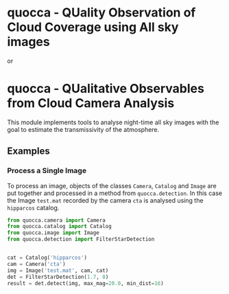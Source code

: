 # quocca - QUality Observation of Cloud Coverage using All sky images
or
# quocca - QUalitative Observables from Cloud Camera Analysis

This module implements tools to analyse night-time all sky images with the goal to estimate the transmissivity of the atmosphere.

## Examples

### Process a Single Image

To process an image, objects of the classes `Camera`, `Catalog` and `Image` are put together and processed in a method from `quocca.detection`. In this case the Image `test.mat` recorded by the camera `cta` is analysed using the `hipparcos` catalog.

```python
from quocca.camera import Camera
from quocca.catalog import Catalog
from quocca.image import Image
from quocca.detection import FilterStarDetection


cat = Catalog('hipparcos')
cam = Camera('cta')
img = Image('test.mat', cam, cat)
det = FilterStarDetection(1.7, 8)
result = det.detect(img, max_mag=20.0, min_dist=16)
``` 
